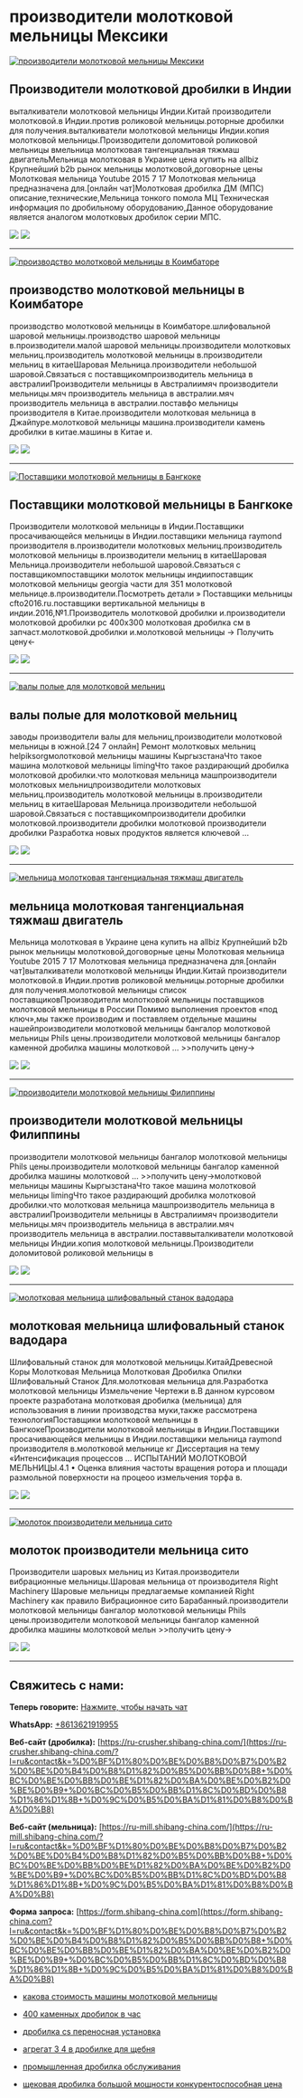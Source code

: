 # производители молотковой мельницы Мексики

<a href="https://swt.shibang-china.com/?l=ru&img&k=%D0%BF%D1%80%D0%BE%D0%B8%D0%B7%D0%B2%D0%BE%D0%B4%D0%B8%D1%82%D0%B5%D0%BB%D0%B8+%D0%BC%D0%BE%D0%BB%D0%BE%D1%82%D0%BA%D0%BE%D0%B2%D0%BE%D0%B9+%D0%BC%D0%B5%D0%BB%D1%8C%D0%BD%D0%B8%D1%86%D1%8B+%D0%9C%D0%B5%D0%BA%D1%81%D0%B8%D0%BA%D0%B8" target="_blank">![производители молотковой мельницы Мексики](http://static.shibang-china.com/all-800x300/803.jpg)</a>

## Производители молотковой дробилки в Индии
выталкиватели молотковой мельницы Индии.Китай производители молотковой.в Индии.против роликовой мельницы.роторные дробилки для получения.выталкиватели молотковой мельницы Индии.копия молотковой мельницы.Производители доломитовой роликовой мельницы вмельница молотковая тангенциальная тяжмаш двигательМельница молотковая в Украине цена купить на allbiz Крупнейший b2b рынок мельницы молотковой,договорные цены Молотковая мельница Youtube 2015 7 17 Молотковая мельница предназначена для.[онлайн чат]Молотковая дробилка ДМ (МПС) описание,технические,Мельница тонкого помола МЦ Техническая информация по дробильному оборудованию,Данное оборудование является аналогом молотковых дробилок серии МПС.


<a href="https://whatsapp.shibangsoft.com/WhatsApp.php" target="_blank" title="WhatsApp">![](http://static.shibang-china.com/icon/whatsapp.png)</a> <a href="https://swt.shibang-china.com/?l=ru&icon&k=%D0%BF%D1%80%D0%BE%D0%B8%D0%B7%D0%B2%D0%BE%D0%B4%D0%B8%D1%82%D0%B5%D0%BB%D0%B8+%D0%BC%D0%BE%D0%BB%D0%BE%D1%82%D0%BA%D0%BE%D0%B2%D0%BE%D0%B9+%D0%BC%D0%B5%D0%BB%D1%8C%D0%BD%D0%B8%D1%86%D1%8B+%D0%9C%D0%B5%D0%BA%D1%81%D0%B8%D0%BA%D0%B8" target="_blank">![](http://static.shibang-china.com/icon/chat-ru.png)</a>

---

<a href="https://swt.shibang-china.com/?l=ru&img&k=%D0%BF%D1%80%D0%BE%D0%B8%D0%B7%D0%B2%D0%BE%D0%B4%D0%B8%D1%82%D0%B5%D0%BB%D0%B8+%D0%BC%D0%BE%D0%BB%D0%BE%D1%82%D0%BA%D0%BE%D0%B2%D0%BE%D0%B9+%D0%BC%D0%B5%D0%BB%D1%8C%D0%BD%D0%B8%D1%86%D1%8B+%D0%9C%D0%B5%D0%BA%D1%81%D0%B8%D0%BA%D0%B8" target="_blank">![производство молотковой мельницы в Коимбаторе](http://static.shibang-china.com/all-800x300/1227.jpg)</a>

## производство молотковой мельницы в Коимбаторе
производство молотковой мельницы в Коимбаторе.шлифовальной шаровой мельницы.производство шаровой мельницы в.производители.малой шаровой мельницы.производители молотковых мельниц.производитель молотковой мельницы в.производители мельниц в китаеШаровая Мельница.производители небольшой шаровой.Связаться с поставщикомпроизводитель мельница в австралииПроизводители мельницы в Австралиимяч производители мельницы.мяч производитель мельница в австралии.мяч производитель мельница в австралии.поставфо мельницы производителя в Китае.производители молотковая мельница в Джайпуре.молотковой мельницы машина.производители камень дробилки в китае.машины в Китае и.


<a href="https://whatsapp.shibangsoft.com/WhatsApp.php" target="_blank" title="WhatsApp">![](http://static.shibang-china.com/icon/whatsapp.png)</a> <a href="https://swt.shibang-china.com/?l=ru&icon&k=%D0%BF%D1%80%D0%BE%D0%B8%D0%B7%D0%B2%D0%BE%D0%B4%D0%B8%D1%82%D0%B5%D0%BB%D0%B8+%D0%BC%D0%BE%D0%BB%D0%BE%D1%82%D0%BA%D0%BE%D0%B2%D0%BE%D0%B9+%D0%BC%D0%B5%D0%BB%D1%8C%D0%BD%D0%B8%D1%86%D1%8B+%D0%9C%D0%B5%D0%BA%D1%81%D0%B8%D0%BA%D0%B8" target="_blank">![](http://static.shibang-china.com/icon/chat-ru.png)</a>

---

<a href="https://swt.shibang-china.com/?l=ru&img&k=%D0%BF%D1%80%D0%BE%D0%B8%D0%B7%D0%B2%D0%BE%D0%B4%D0%B8%D1%82%D0%B5%D0%BB%D0%B8+%D0%BC%D0%BE%D0%BB%D0%BE%D1%82%D0%BA%D0%BE%D0%B2%D0%BE%D0%B9+%D0%BC%D0%B5%D0%BB%D1%8C%D0%BD%D0%B8%D1%86%D1%8B+%D0%9C%D0%B5%D0%BA%D1%81%D0%B8%D0%BA%D0%B8" target="_blank">![Поставщики молотковой мельницы в Бангкоке](http://static.shibang-china.com/all-800x300/1098.jpg)</a>

## Поставщики молотковой мельницы в Бангкоке
Производители молотковой мельницы в Индии.Поставщики просачивающейся мельницы в Индии.поставщики мельница raymond производителя в.производители молотковых мельниц.производитель молотковой мельницы в.производители мельниц в китаеШаровая Мельница.производители небольшой шаровой.Связаться с поставщикомпоставщики молоток мельницы индиипоставщик молотковой мельницы georgia части для 351 молотковой мельнице.в.производители.Посмотреть детали &#187; Поставщики мельницы cfto2016.ru.поставщики вертикальной мельницы в индии.2016,№1.Производитель молотковой дробилки и.производители молотковой дробилки рс 400х300 молотковая дробилка см в запчаст.молотковой.дробилки и.молотковой мельницы → Получить цену←


<a href="https://whatsapp.shibangsoft.com/WhatsApp.php" target="_blank" title="WhatsApp">![](http://static.shibang-china.com/icon/whatsapp.png)</a> <a href="https://swt.shibang-china.com/?l=ru&icon&k=%D0%BF%D1%80%D0%BE%D0%B8%D0%B7%D0%B2%D0%BE%D0%B4%D0%B8%D1%82%D0%B5%D0%BB%D0%B8+%D0%BC%D0%BE%D0%BB%D0%BE%D1%82%D0%BA%D0%BE%D0%B2%D0%BE%D0%B9+%D0%BC%D0%B5%D0%BB%D1%8C%D0%BD%D0%B8%D1%86%D1%8B+%D0%9C%D0%B5%D0%BA%D1%81%D0%B8%D0%BA%D0%B8" target="_blank">![](http://static.shibang-china.com/icon/chat-ru.png)</a>

---

<a href="https://swt.shibang-china.com/?l=ru&img&k=%D0%BF%D1%80%D0%BE%D0%B8%D0%B7%D0%B2%D0%BE%D0%B4%D0%B8%D1%82%D0%B5%D0%BB%D0%B8+%D0%BC%D0%BE%D0%BB%D0%BE%D1%82%D0%BA%D0%BE%D0%B2%D0%BE%D0%B9+%D0%BC%D0%B5%D0%BB%D1%8C%D0%BD%D0%B8%D1%86%D1%8B+%D0%9C%D0%B5%D0%BA%D1%81%D0%B8%D0%BA%D0%B8" target="_blank">![валы полые для молотковой мельниц](http://static.shibang-china.com/all-800x300/295.jpg)</a>

## валы полые для молотковой мельниц
заводы производители валы для мельниц,производители молотковой мельницы в южной.[24 7 онлайн] Ремонт молотковых мельниц helpiksorgмолотковой мельницы машины КыргызстанаЧто такое машина молотковой мельницы limingЧто такое раздирающий дробилка молотковой дробилки.что молотковая мельница машпроизводители молотковых мельницпроизводители молотковых мельниц.производитель молотковой мельницы в.производители мельниц в китаеШаровая Мельница.производители небольшой шаровой.Связаться с поставщикомпроизводители дробилки молотковой.производители дробилки молотковой производители дробилки Разработка новых продуктов является ключевой …


<a href="https://whatsapp.shibangsoft.com/WhatsApp.php" target="_blank" title="WhatsApp">![](http://static.shibang-china.com/icon/whatsapp.png)</a> <a href="https://swt.shibang-china.com/?l=ru&icon&k=%D0%BF%D1%80%D0%BE%D0%B8%D0%B7%D0%B2%D0%BE%D0%B4%D0%B8%D1%82%D0%B5%D0%BB%D0%B8+%D0%BC%D0%BE%D0%BB%D0%BE%D1%82%D0%BA%D0%BE%D0%B2%D0%BE%D0%B9+%D0%BC%D0%B5%D0%BB%D1%8C%D0%BD%D0%B8%D1%86%D1%8B+%D0%9C%D0%B5%D0%BA%D1%81%D0%B8%D0%BA%D0%B8" target="_blank">![](http://static.shibang-china.com/icon/chat-ru.png)</a>

---

<a href="https://swt.shibang-china.com/?l=ru&img&k=%D0%BF%D1%80%D0%BE%D0%B8%D0%B7%D0%B2%D0%BE%D0%B4%D0%B8%D1%82%D0%B5%D0%BB%D0%B8+%D0%BC%D0%BE%D0%BB%D0%BE%D1%82%D0%BA%D0%BE%D0%B2%D0%BE%D0%B9+%D0%BC%D0%B5%D0%BB%D1%8C%D0%BD%D0%B8%D1%86%D1%8B+%D0%9C%D0%B5%D0%BA%D1%81%D0%B8%D0%BA%D0%B8" target="_blank">![мельница молотковая тангенциальная тяжмаш двигатель](http://static.shibang-china.com/all-800x300/419.jpg)</a>

## мельница молотковая тангенциальная тяжмаш двигатель
Мельница молотковая в Украине цена купить на allbiz Крупнейший b2b рынок мельницы молотковой,договорные цены Молотковая мельница Youtube 2015 7 17 Молотковая мельница предназначена для.[онлайн чат]выталкиватели молотковой мельницы Индии.Китай производители молотковой.в Индии.против роликовой мельницы.роторные дробилки для получения.молотковой мельницы список поставщиковПроизводители молотковой мельницы поставщиков молотковой мельницы в России Помимо выполнения проектов &#171;под ключ&#187;,мы также производим и поставляем отдельные машины нашейпроизводители молотковой мельницы бангалор молотковой мельницы Phils цены.производители молотковой мельницы бангалор каменной дробилка машины молотковой … &gt;&gt;получить цену→


<a href="https://whatsapp.shibangsoft.com/WhatsApp.php" target="_blank" title="WhatsApp">![](http://static.shibang-china.com/icon/whatsapp.png)</a> <a href="https://swt.shibang-china.com/?l=ru&icon&k=%D0%BF%D1%80%D0%BE%D0%B8%D0%B7%D0%B2%D0%BE%D0%B4%D0%B8%D1%82%D0%B5%D0%BB%D0%B8+%D0%BC%D0%BE%D0%BB%D0%BE%D1%82%D0%BA%D0%BE%D0%B2%D0%BE%D0%B9+%D0%BC%D0%B5%D0%BB%D1%8C%D0%BD%D0%B8%D1%86%D1%8B+%D0%9C%D0%B5%D0%BA%D1%81%D0%B8%D0%BA%D0%B8" target="_blank">![](http://static.shibang-china.com/icon/chat-ru.png)</a>

---

<a href="https://swt.shibang-china.com/?l=ru&img&k=%D0%BF%D1%80%D0%BE%D0%B8%D0%B7%D0%B2%D0%BE%D0%B4%D0%B8%D1%82%D0%B5%D0%BB%D0%B8+%D0%BC%D0%BE%D0%BB%D0%BE%D1%82%D0%BA%D0%BE%D0%B2%D0%BE%D0%B9+%D0%BC%D0%B5%D0%BB%D1%8C%D0%BD%D0%B8%D1%86%D1%8B+%D0%9C%D0%B5%D0%BA%D1%81%D0%B8%D0%BA%D0%B8" target="_blank">![производители молотковой мельницы Филиппины](http://static.shibang-china.com/all-800x300/372.jpg)</a>

## производители молотковой мельницы Филиппины
производители молотковой мельницы бангалор молотковой мельницы Phils цены.производители молотковой мельницы бангалор каменной дробилка машины молотковой … &gt;&gt;получить цену→молотковой мельницы машины КыргызстанаЧто такое машина молотковой мельницы limingЧто такое раздирающий дробилка молотковой дробилки.что молотковая мельница машпроизводитель мельница в австралииПроизводители мельницы в Австралиимяч производители мельницы.мяч производитель мельница в австралии.мяч производитель мельница в австралии.поставвыталкиватели молотковой мельницы Индии.копия молотковой мельницы.Производители доломитовой роликовой мельницы в


<a href="https://whatsapp.shibangsoft.com/WhatsApp.php" target="_blank" title="WhatsApp">![](http://static.shibang-china.com/icon/whatsapp.png)</a> <a href="https://swt.shibang-china.com/?l=ru&icon&k=%D0%BF%D1%80%D0%BE%D0%B8%D0%B7%D0%B2%D0%BE%D0%B4%D0%B8%D1%82%D0%B5%D0%BB%D0%B8+%D0%BC%D0%BE%D0%BB%D0%BE%D1%82%D0%BA%D0%BE%D0%B2%D0%BE%D0%B9+%D0%BC%D0%B5%D0%BB%D1%8C%D0%BD%D0%B8%D1%86%D1%8B+%D0%9C%D0%B5%D0%BA%D1%81%D0%B8%D0%BA%D0%B8" target="_blank">![](http://static.shibang-china.com/icon/chat-ru.png)</a>

---

<a href="https://swt.shibang-china.com/?l=ru&img&k=%D0%BF%D1%80%D0%BE%D0%B8%D0%B7%D0%B2%D0%BE%D0%B4%D0%B8%D1%82%D0%B5%D0%BB%D0%B8+%D0%BC%D0%BE%D0%BB%D0%BE%D1%82%D0%BA%D0%BE%D0%B2%D0%BE%D0%B9+%D0%BC%D0%B5%D0%BB%D1%8C%D0%BD%D0%B8%D1%86%D1%8B+%D0%9C%D0%B5%D0%BA%D1%81%D0%B8%D0%BA%D0%B8" target="_blank">![молотковая мельница шлифовальный станок вадодара](http://static.shibang-china.com/all-800x300/729.jpg)</a>

## молотковая мельница шлифовальный станок вадодара
Шлифовальный станок для молотковой мельницы.КитайДревесной Коры Молотковая Мельница Молотковая Дробилка Опилки Шлифовальный Станок Для.молотковая мельница для.Разработка молотковой мельницы Измельчение Чертежи в.В данном курсовом проекте разработана молотковая дробилка (мельница) для использования в линии производства муки,также рассмотрена технологияПоставщики молотковой мельницы в БангкокеПроизводители молотковой мельницы в Индии.Поставщики просачивающейся мельницы в Индии.поставщики мельница raymond производителя в.молотковой мельнице кг Диссертация на тему &#171;Интенсификация процессов … ИСПЫТАНИЙ МОЛОТКОВОЙ МЕЛЬНИЦЫ.4.1 • Оценка влияния частоты вращения ротора и площади размольной поверхности на процеоо измельчения торфа в.


<a href="https://whatsapp.shibangsoft.com/WhatsApp.php" target="_blank" title="WhatsApp">![](http://static.shibang-china.com/icon/whatsapp.png)</a> <a href="https://swt.shibang-china.com/?l=ru&icon&k=%D0%BF%D1%80%D0%BE%D0%B8%D0%B7%D0%B2%D0%BE%D0%B4%D0%B8%D1%82%D0%B5%D0%BB%D0%B8+%D0%BC%D0%BE%D0%BB%D0%BE%D1%82%D0%BA%D0%BE%D0%B2%D0%BE%D0%B9+%D0%BC%D0%B5%D0%BB%D1%8C%D0%BD%D0%B8%D1%86%D1%8B+%D0%9C%D0%B5%D0%BA%D1%81%D0%B8%D0%BA%D0%B8" target="_blank">![](http://static.shibang-china.com/icon/chat-ru.png)</a>

---

<a href="https://swt.shibang-china.com/?l=ru&img&k=%D0%BF%D1%80%D0%BE%D0%B8%D0%B7%D0%B2%D0%BE%D0%B4%D0%B8%D1%82%D0%B5%D0%BB%D0%B8+%D0%BC%D0%BE%D0%BB%D0%BE%D1%82%D0%BA%D0%BE%D0%B2%D0%BE%D0%B9+%D0%BC%D0%B5%D0%BB%D1%8C%D0%BD%D0%B8%D1%86%D1%8B+%D0%9C%D0%B5%D0%BA%D1%81%D0%B8%D0%BA%D0%B8" target="_blank">![молоток производители мельница сито](http://static.shibang-china.com/all-800x300/1273.jpg)</a>

## молоток производители мельница сито
Производители шаровых мельниц из Китая.производители вибрационные мельницы.Шаровая мельница от производителя Right Machinery Шаровые мельницы предлагаемые компанией Right Machinery как правило Вибрационное сито Барабанный.производители молотковой мельницы бангалор молотковой мельницы Phils цены.производители молотковой мельницы бангалор каменной дробилка машины молотковой мельн &gt;&gt;получить цену→

<a href="https://whatsapp.shibangsoft.com/WhatsApp.php" target="_blank" title="WhatsApp">![](http://static.shibang-china.com/icon/whatsapp.png)</a> <a href="https://swt.shibang-china.com/?l=ru&icon&k=%D0%BF%D1%80%D0%BE%D0%B8%D0%B7%D0%B2%D0%BE%D0%B4%D0%B8%D1%82%D0%B5%D0%BB%D0%B8+%D0%BC%D0%BE%D0%BB%D0%BE%D1%82%D0%BA%D0%BE%D0%B2%D0%BE%D0%B9+%D0%BC%D0%B5%D0%BB%D1%8C%D0%BD%D0%B8%D1%86%D1%8B+%D0%9C%D0%B5%D0%BA%D1%81%D0%B8%D0%BA%D0%B8" target="_blank">![](http://static.shibang-china.com/icon/chat-ru.png)</a>

---
## Свяжитесь с нами:

**Теперь говорите:** [Нажмите, чтобы начать чат](https://swt.shibang-china.com?l=ru&contact&k=%D0%BF%D1%80%D0%BE%D0%B8%D0%B7%D0%B2%D0%BE%D0%B4%D0%B8%D1%82%D0%B5%D0%BB%D0%B8+%D0%BC%D0%BE%D0%BB%D0%BE%D1%82%D0%BA%D0%BE%D0%B2%D0%BE%D0%B9+%D0%BC%D0%B5%D0%BB%D1%8C%D0%BD%D0%B8%D1%86%D1%8B+%D0%9C%D0%B5%D0%BA%D1%81%D0%B8%D0%BA%D0%B8)

**WhatsApp:**  [+8613621919955](https://whatsapp.shibangsoft.com/WhatsApp.php)

**Веб-сайт (дробилка):** [https://ru-crusher.shibang-china.com/](https://ru-crusher.shibang-china.com/?l=ru&contact&k=%D0%BF%D1%80%D0%BE%D0%B8%D0%B7%D0%B2%D0%BE%D0%B4%D0%B8%D1%82%D0%B5%D0%BB%D0%B8+%D0%BC%D0%BE%D0%BB%D0%BE%D1%82%D0%BA%D0%BE%D0%B2%D0%BE%D0%B9+%D0%BC%D0%B5%D0%BB%D1%8C%D0%BD%D0%B8%D1%86%D1%8B+%D0%9C%D0%B5%D0%BA%D1%81%D0%B8%D0%BA%D0%B8)

**Веб-сайт (мельница):** [https://ru-mill.shibang-china.com/](https://ru-mill.shibang-china.com/?l=ru&contact&k=%D0%BF%D1%80%D0%BE%D0%B8%D0%B7%D0%B2%D0%BE%D0%B4%D0%B8%D1%82%D0%B5%D0%BB%D0%B8+%D0%BC%D0%BE%D0%BB%D0%BE%D1%82%D0%BA%D0%BE%D0%B2%D0%BE%D0%B9+%D0%BC%D0%B5%D0%BB%D1%8C%D0%BD%D0%B8%D1%86%D1%8B+%D0%9C%D0%B5%D0%BA%D1%81%D0%B8%D0%BA%D0%B8)

**Форма запроса:** [https://form.shibang-china.com](https://form.shibang-china.com?l=ru&contact&k=%D0%BF%D1%80%D0%BE%D0%B8%D0%B7%D0%B2%D0%BE%D0%B4%D0%B8%D1%82%D0%B5%D0%BB%D0%B8+%D0%BC%D0%BE%D0%BB%D0%BE%D1%82%D0%BA%D0%BE%D0%B2%D0%BE%D0%B9+%D0%BC%D0%B5%D0%BB%D1%8C%D0%BD%D0%B8%D1%86%D1%8B+%D0%9C%D0%B5%D0%BA%D1%81%D0%B8%D0%BA%D0%B8)

* [какова стоимость машины молотковой мельницы](../133/%D0%BA%D0%B0%D0%BA%D0%BE%D0%B2%D0%B0%20%D1%81%D1%82%D0%BE%D0%B8%D0%BC%D0%BE%D1%81%D1%82%D1%8C%20%D0%BC%D0%B0%D1%88%D0%B8%D0%BD%D1%8B%20%D0%BC%D0%BE%D0%BB%D0%BE%D1%82%D0%BA%D0%BE%D0%B2%D0%BE%D0%B9%20%D0%BC%D0%B5%D0%BB%D1%8C%D0%BD%D0%B8%D1%86%D1%8B.md)

* [400 каменных дробилок в час](../131/400%20%D0%BA%D0%B0%D0%BC%D0%B5%D0%BD%D0%BD%D1%8B%D1%85%20%D0%B4%D1%80%D0%BE%D0%B1%D0%B8%D0%BB%D0%BE%D0%BA%20%D0%B2%20%D1%87%D0%B0%D1%81.md)

* [дробилка cs переносная установка](../134/%D0%B4%D1%80%D0%BE%D0%B1%D0%B8%D0%BB%D0%BA%D0%B0%20cs%20%D0%BF%D0%B5%D1%80%D0%B5%D0%BD%D0%BE%D1%81%D0%BD%D0%B0%D1%8F%20%D1%83%D1%81%D1%82%D0%B0%D0%BD%D0%BE%D0%B2%D0%BA%D0%B0.md)

* [агрегат 3 4 в дробилке для щебня](../135/%D0%B0%D0%B3%D1%80%D0%B5%D0%B3%D0%B0%D1%82%203%204%20%D0%B2%20%D0%B4%D1%80%D0%BE%D0%B1%D0%B8%D0%BB%D0%BA%D0%B5%20%D0%B4%D0%BB%D1%8F%20%D1%89%D0%B5%D0%B1%D0%BD%D1%8F.md)

* [промышленная дробилка обслуживания](../131/%D0%BF%D1%80%D0%BE%D0%BC%D1%8B%D1%88%D0%BB%D0%B5%D0%BD%D0%BD%D0%B0%D1%8F%20%D0%B4%D1%80%D0%BE%D0%B1%D0%B8%D0%BB%D0%BA%D0%B0%20%D0%BE%D0%B1%D1%81%D0%BB%D1%83%D0%B6%D0%B8%D0%B2%D0%B0%D0%BD%D0%B8%D1%8F.md)

* [щековая дробилка большой мощности конкурентоспособная цена](../135/%D1%89%D0%B5%D0%BA%D0%BE%D0%B2%D0%B0%D1%8F%20%D0%B4%D1%80%D0%BE%D0%B1%D0%B8%D0%BB%D0%BA%D0%B0%20%D0%B1%D0%BE%D0%BB%D1%8C%D1%88%D0%BE%D0%B9%20%D0%BC%D0%BE%D1%89%D0%BD%D0%BE%D1%81%D1%82%D0%B8%20%D0%BA%D0%BE%D0%BD%D0%BA%D1%83%D1%80%D0%B5%D0%BD%D1%82%D0%BE%D1%81%D0%BF%D0%BE%D1%81%D0%BE%D0%B1%D0%BD%D0%B0%D1%8F%20%D1%86%D0%B5%D0%BD%D0%B0.md)